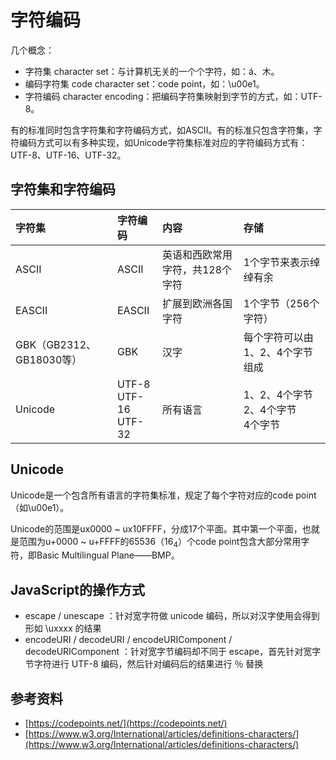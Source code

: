 # 字符编码

几个概念：

* 字符集 character set：与计算机无关的一个个字符，如：á、木。
* 编码字符集 code character set：code point，如：\u00e1。
* 字符编码 character encoding：把编码字符集映射到字节的方式，如：UTF-8。

有的标准同时包含字符集和字符编码方式，如ASCII。有的标准只包含字符集，字符编码方式可以有多种实现，如Unicode字符集标准对应的字符编码方式有：UTF-8、UTF-16、UTF-32。

## 字符集和字符编码

| **字符集** | **字符编码** | **内容** | **存储** |
| :--- | :--- | :--- | :--- |
| ASCII | ASCII | 英语和西欧常用字符，共128个字符 | 1个字节来表示绰绰有余 |
| EASCII | EASCII | 扩展到欧洲各国字符 | 1个字节（256个字符） |
| GBK（GB2312、GB18030等） | GBK | 汉字 | 每个字符可以由1、2、4个字节组成 |
| Unicode | UTF-8<br/>UTF-16<br/>UTF-32 | 所有语言 | 1、2、4个字节<br/>2、4个字节<br/>4个字节 |

## Unicode

Unicode是一个包含所有语言的字符集标准，规定了每个字符对应的code point（如\u00e1）。

Unicode的范围是ux0000 ~ ux10FFFF，分成17个平面。其中第一个平面，也就是范围为u+0000 ~ u+FFFF的65536（16<sub>4</sub>）个code point包含大部分常用字符，即Basic Multilingual Plane——BMP。

## JavaScript的操作方式

* escape / unescape ：针对宽字符做 unicode 编码，所以对汉字使用会得到形如 \uxxxx 的结果
* encodeURI / decodeURI / encodeURIComponent / decodeURIComponent ：针对宽字节编码却不同于 escape，首先针对宽字节字符进行 UTF-8 编码，然后针对编码后的结果进行 ％ 替换

## 参考资料

* [https://codepoints.net/](https://codepoints.net/)
* [https://www.w3.org/International/articles/definitions-characters/](https://www.w3.org/International/articles/definitions-characters/)